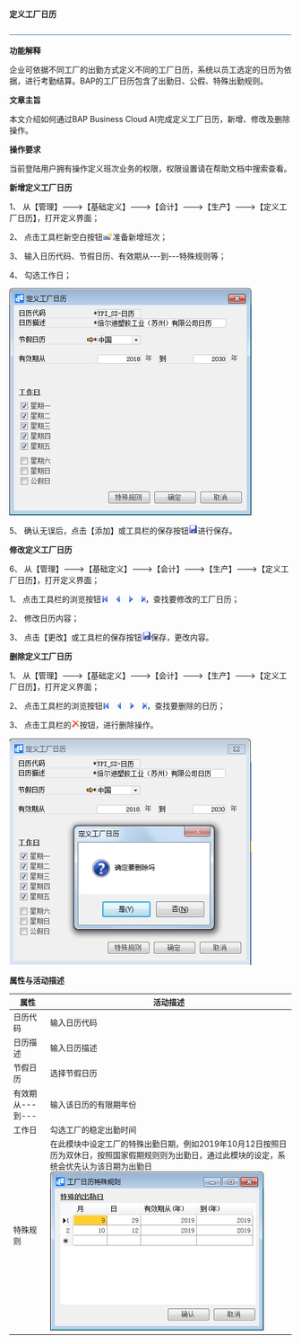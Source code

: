 **定义工厂日历**

![img](zsk_rlzy_dy/common/headLine.png) 

**功能解释**

企业可依据不同工厂的出勤方式定义不同的工厂日历，系统以员工选定的日历为依据，进行考勤结算。BAP的工厂日历包含了出勤日、公假、特殊出勤规则。

**文章主旨**

本文介绍如何通过BAP Business Cloud AI完成定义工厂日历，新增、修改及删除操作。

**操作要求**

当前登陆用户拥有操作定义班次业务的权限，权限设置请在帮助文档中搜索查看。

**新增定义工厂日历**

1、 从【管理】--->【基础定义】--->【会计】--->【生产】--->【定义工厂日历】，打开定义界面；

2、 点击工具栏新空白按钮![img](zsk_rlzy_dy/common/新建.png)准备新增班次；

3、 输入日历代码、节假日历、有效期从---到---特殊规则等；

4、 勾选工作日；

![img](zsk_rlzy_dy/2.1.png)

5、 确认无误后，点击【添加】或工具栏的保存按钮![img](zsk_rlzy_dy/common/保存.png)进行保存。

**修改定义工厂日历**

6、 从【管理】--->【基础定义】--->【会计】--->【生产】--->【定义工厂日历】，打开定义界面；

1、 点击工具栏的浏览按钮![img](zsk_rlzy_dy/common/翻页.png)，查找要修改的工厂日历；

2、 修改日历内容；

3、 点击【更改】或工具栏的保存按钮![img](zsk_rlzy_dy/common/保存.png)保存，更改内容。

**删除定义工厂日历**

1、 从【管理】--->【基础定义】--->【会计】--->【生产】--->【定义工厂日历】，打开定义界面；

2、 点击工具栏的浏览按钮![img](zsk_rlzy_dy/common/翻页.png)，查找要删除的日历；

3、 点击工具栏的![img](zsk_rlzy_dy/common/删除.png)按钮，进行删除操作。

![img](zsk_rlzy_dy/2.2.png)

**属性与活动描述**

| **属性**         | **活动描述**                                                 |
| ---------------- | ------------------------------------------------------------ |
| 日历代码         | 输入日历代码                                                 |
| 日历描述         | 输入日历描述                                                 |
| 节假日历         | 选择节假日历                                                 |
| 有效期从---到--- | 输入该日历的有限期年份                                       |
| 工作日           | 勾选工厂的稳定出勤时间                                       |
| 特殊规则         | 在此模块中设定工厂的特殊出勤日期，例如2019年10月12日按照日历为双休日，按照国家假期规则则为出勤日，通过此模块的设定，系统会优先认为该日期为出勤日   ![img](zsk_rlzy_dy/2.3.png) |

 

   